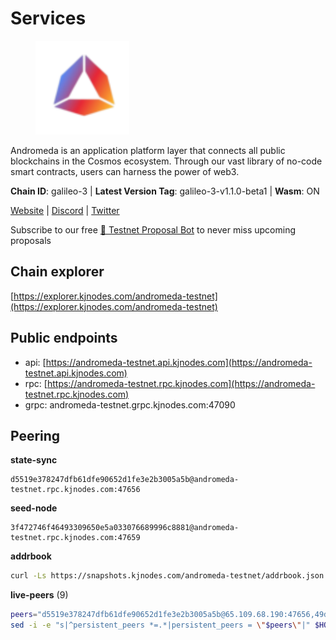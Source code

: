 # Services

<figure><img src="https://raw.githubusercontent.com/kj89/cosmos-images/main/logos/andromeda.png" width="150" alt=""><figcaption></figcaption></figure>

Andromeda is an application platform layer that connects all  public blockchains in the Cosmos ecosystem. Through our vast  library of no-code smart contracts, users can harness the power of web3.

**Chain ID**: galileo-3 | **Latest Version Tag**: galileo-3-v1.1.0-beta1 | **Wasm**: ON

[Website](https://www.andromedaprotocol.io) | [Discord](https://discord.gg/wzM3kSN3sE) | [Twitter](https://twitter.com/andromedaprot)



Subscribe to our free [🤖 Testnet Proposal Bot](https://t.me/kjnodes_testnet_proposal_bot) to never miss upcoming proposals


## Chain explorer
[https://explorer.kjnodes.com/andromeda-testnet](https://explorer.kjnodes.com/andromeda-testnet)

## Public endpoints

* api: [https://andromeda-testnet.api.kjnodes.com](https://andromeda-testnet.api.kjnodes.com)
* rpc: [https://andromeda-testnet.rpc.kjnodes.com](https://andromeda-testnet.rpc.kjnodes.com)
* grpc: andromeda-testnet.grpc.kjnodes.com:47090

## Peering

**state-sync**

```text
d5519e378247dfb61dfe90652d1fe3e2b3005a5b@andromeda-testnet.rpc.kjnodes.com:47656
```

**seed-node**

```text
3f472746f46493309650e5a033076689996c8881@andromeda-testnet.rpc.kjnodes.com:47659
```

**addrbook**
```bash
curl -Ls https://snapshots.kjnodes.com/andromeda-testnet/addrbook.json > $HOME/.andromedad/config/addrbook.json
```

**live-peers** (9)
```bash
peers="d5519e378247dfb61dfe90652d1fe3e2b3005a5b@65.109.68.190:47656,49dba71ee0851836601a63577510c82577b057e4@5.135.140.211:30656,1d94f397352dc20be4b56e4bfd9305649cbac778@65.108.232.150:20095,d30a56dd61de5b3e8d36bf40cb0a15add3915c91@195.3.223.33:37656,20248068f368f5d1eda74646d2bfd1fcdaffb3e1@89.58.59.75:60656,433cc64756cb7f00b5fb4b26de97dc0db72b27ca@65.108.216.219:6656,94fdba93b79d27701896d65d8e60155e06326532@65.109.63.110:15656,3969b8ddc6d0ed9f2deb0265e4b26e88c5cb894a@149.102.150.250:30656,c5f6021d8da08ff53e90725c0c2a77f8d65f5e03@195.201.195.40:26656"
sed -i -e "s|^persistent_peers *=.*|persistent_peers = \"$peers\"|" $HOME/.andromedad/config/config.toml
```
